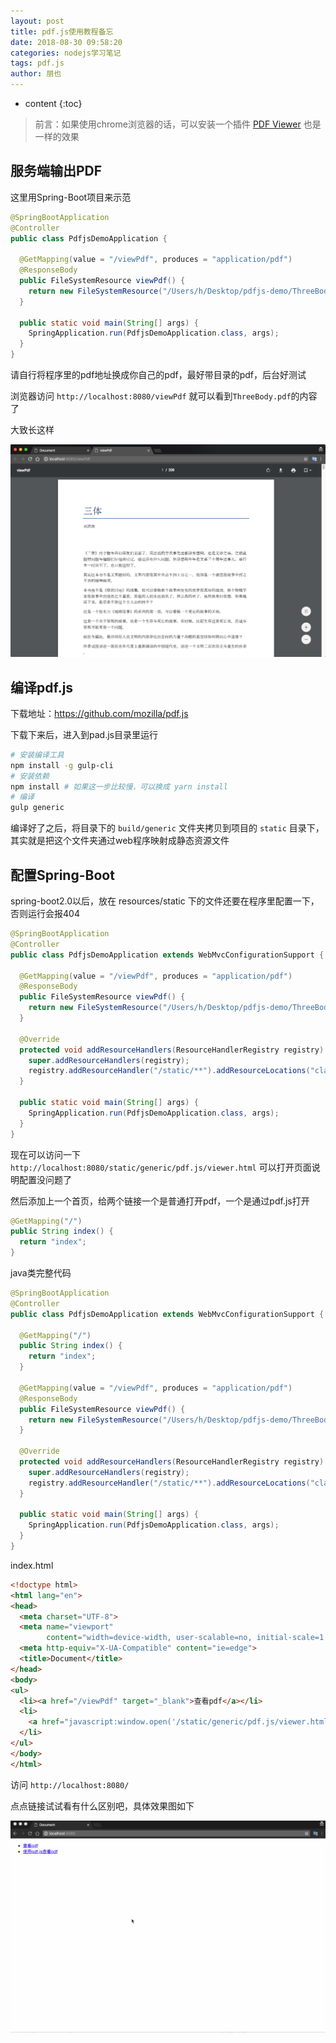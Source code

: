 ```yaml
---
layout: post
title: pdf.js使用教程备忘
date: 2018-08-30 09:58:20
categories: nodejs学习笔记
tags: pdf.js
author: 朋也
---
```


* content
{:toc}

> 前言：如果使用chrome浏览器的话，可以安装一个插件 [PDF Viewer](https://chrome.google.com/webstore/detail/pdf-viewer/oemmndcbldboiebfnladdacbdfmadadm) 也是一样的效果





## 服务端输出PDF

这里用Spring-Boot项目来示范

```java
@SpringBootApplication
@Controller
public class PdfjsDemoApplication {

  @GetMapping(value = "/viewPdf", produces = "application/pdf")
  @ResponseBody
  public FileSystemResource viewPdf() {
    return new FileSystemResource("/Users/h/Desktop/pdfjs-demo/ThreeBody.pdf");
  }

  public static void main(String[] args) {
    SpringApplication.run(PdfjsDemoApplication.class, args);
  }
}
```

请自行将程序里的pdf地址换成你自己的pdf，最好带目录的pdf，后台好测试

浏览器访问 `http://localhost:8080/viewPdf` 就可以看到`ThreeBody.pdf`的内容了

大致长这样

![](/assets/images/20180830102258.png)

## 编译pdf.js

下载地址：https://github.com/mozilla/pdf.js

下载下来后，进入到pad.js目录里运行

```sh
# 安装编译工具
npm install -g gulp-cli
# 安装依赖
npm install # 如果这一步比较慢，可以换成 yarn install
# 编译
gulp generic
```

编译好了之后，将目录下的 `build/generic` 文件夹拷贝到项目的 `static` 目录下，其实就是把这个文件夹通过web程序映射成静态资源文件

## 配置Spring-Boot

spring-boot2.0以后，放在 resources/static 下的文件还要在程序里配置一下，否则运行会报404

```java
@SpringBootApplication
@Controller
public class PdfjsDemoApplication extends WebMvcConfigurationSupport {

  @GetMapping(value = "/viewPdf", produces = "application/pdf")
  @ResponseBody
  public FileSystemResource viewPdf() {
    return new FileSystemResource("/Users/h/Desktop/pdfjs-demo/ThreeBody.pdf");
  }

  @Override
  protected void addResourceHandlers(ResourceHandlerRegistry registry) {
    super.addResourceHandlers(registry);
    registry.addResourceHandler("/static/**").addResourceLocations("classpath:/static/");
  }

  public static void main(String[] args) {
    SpringApplication.run(PdfjsDemoApplication.class, args);
  }
}
```

现在可以访问一下 `http://localhost:8080/static/generic/pdf.js/viewer.html` 可以打开页面说明配置没问题了

然后添加上一个首页，给两个链接一个是普通打开pdf，一个是通过pdf.js打开

```java
@GetMapping("/")
public String index() {
  return "index";
}
```

java类完整代码

```java
@SpringBootApplication
@Controller
public class PdfjsDemoApplication extends WebMvcConfigurationSupport {

  @GetMapping("/")
  public String index() {
    return "index";
  }

  @GetMapping(value = "/viewPdf", produces = "application/pdf")
  @ResponseBody
  public FileSystemResource viewPdf() {
    return new FileSystemResource("/Users/h/Desktop/pdfjs-demo/ThreeBody.pdf");
  }

  @Override
  protected void addResourceHandlers(ResourceHandlerRegistry registry) {
    super.addResourceHandlers(registry);
    registry.addResourceHandler("/static/**").addResourceLocations("classpath:/static/");
  }

  public static void main(String[] args) {
    SpringApplication.run(PdfjsDemoApplication.class, args);
  }
}
```

index.html

```html
<!doctype html>
<html lang="en">
<head>
  <meta charset="UTF-8">
  <meta name="viewport"
        content="width=device-width, user-scalable=no, initial-scale=1.0, maximum-scale=1.0, minimum-scale=1.0">
  <meta http-equiv="X-UA-Compatible" content="ie=edge">
  <title>Document</title>
</head>
<body>
<ul>
  <li><a href="/viewPdf" target="_blank">查看pdf</a></li>
  <li>
    <a href="javascript:window.open('/static/generic/pdf.js/viewer.html?file=' + encodeURIComponent('/viewPdf'), '_blank')">使用pdf.js查看pdf</a>
  </li>
</ul>
</body>
</html>
```

访问 `http://localhost:8080/`

点点链接试试看有什么区别吧，具体效果图如下

![](/assets/images/20180830100409.gif)
